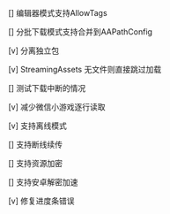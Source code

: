 [] 编辑器模式支持AllowTags

[] 分批下载模式支持合并到AAPathConfig

[v] 分离独立包

[v] StreamingAssets 无文件则直接跳过加载



[] 测试下载中断的情况

[v] 减少微信小游戏逐行读取

[v] 支持离线模式

[] 支持断线续传

[] 支持资源加密

[] 支持安卓解密加速

[v] 修复进度条错误
